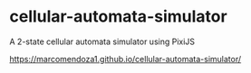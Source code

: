 # cellular-automata-simulator
A 2-state cellular automata simulator using PixiJS

https://marcomendoza1.github.io/cellular-automata-simulator/
